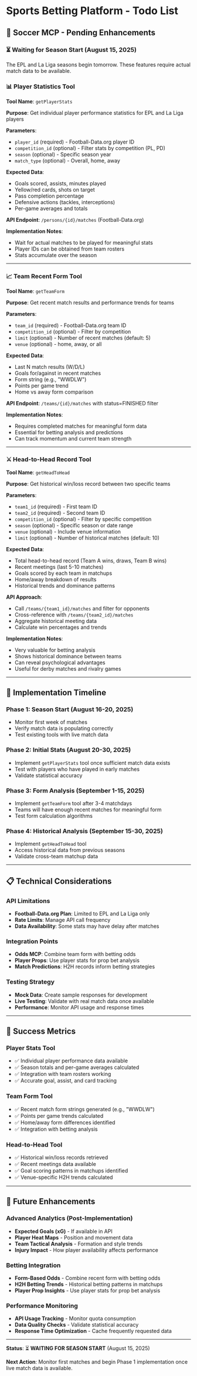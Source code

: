 # Sports Betting Platform - Todo List

## 🏈 Soccer MCP - Pending Enhancements

### ⏳ Waiting for Season Start (August 15, 2025)
The EPL and La Liga seasons begin tomorrow. These features require actual match data to be available.

### 📊 Player Statistics Tool
**Tool Name**: `getPlayerStats`

**Purpose**: Get individual player performance statistics for EPL and La Liga players

**Parameters**:
- `player_id` (required) - Football-Data.org player ID
- `competition_id` (optional) - Filter stats by competition (PL, PD)
- `season` (optional) - Specific season year
- `match_type` (optional) - Overall, home, away

**Expected Data**:
- Goals scored, assists, minutes played
- Yellow/red cards, shots on target
- Pass completion percentage
- Defensive actions (tackles, interceptions)
- Per-game averages and totals

**API Endpoint**: `/persons/{id}/matches` (Football-Data.org)

**Implementation Notes**:
- Wait for actual matches to be played for meaningful stats
- Player IDs can be obtained from team rosters
- Stats accumulate over the season

---

### 📈 Team Recent Form Tool
**Tool Name**: `getTeamForm`

**Purpose**: Get recent match results and performance trends for teams

**Parameters**:
- `team_id` (required) - Football-Data.org team ID
- `competition_id` (optional) - Filter by competition
- `limit` (optional) - Number of recent matches (default: 5)
- `venue` (optional) - home, away, or all

**Expected Data**:
- Last N match results (W/D/L)
- Goals for/against in recent matches
- Form string (e.g., "WWDLW")
- Points per game trend
- Home vs away form comparison

**API Endpoint**: `/teams/{id}/matches` with status=FINISHED filter

**Implementation Notes**:
- Requires completed matches for meaningful form data
- Essential for betting analysis and predictions
- Can track momentum and current team strength

---

### ⚔️ Head-to-Head Record Tool
**Tool Name**: `getHeadToHead`

**Purpose**: Get historical win/loss record between two specific teams

**Parameters**:
- `team1_id` (required) - First team ID
- `team2_id` (required) - Second team ID  
- `competition_id` (optional) - Filter by specific competition
- `season` (optional) - Specific season or date range
- `venue` (optional) - Include venue information
- `limit` (optional) - Number of historical matches (default: 10)

**Expected Data**:
- Total head-to-head record (Team A wins, draws, Team B wins)
- Recent meetings (last 5-10 matches)
- Goals scored by each team in matchups
- Home/away breakdown of results
- Historical trends and dominance patterns

**API Approach**:
- Call `/teams/{team1_id}/matches` and filter for opponents
- Cross-reference with `/teams/{team2_id}/matches` 
- Aggregate historical meeting data
- Calculate win percentages and trends

**Implementation Notes**:
- Very valuable for betting analysis
- Shows historical dominance between teams
- Can reveal psychological advantages
- Useful for derby matches and rivalry games

---

## 🔄 Implementation Timeline

### Phase 1: Season Start (August 16-20, 2025)
- Monitor first week of matches
- Verify match data is populating correctly
- Test existing tools with live match data

### Phase 2: Initial Stats (August 20-30, 2025)
- Implement `getPlayerStats` tool once sufficient match data exists
- Test with players who have played in early matches
- Validate statistical accuracy

### Phase 3: Form Analysis (September 1-15, 2025)
- Implement `getTeamForm` tool after 3-4 matchdays
- Teams will have enough recent matches for meaningful form
- Test form calculation algorithms

### Phase 4: Historical Analysis (September 15-30, 2025)
- Implement `getHeadToHead` tool
- Access historical data from previous seasons
- Validate cross-team matchup data

---

## 📋 Technical Considerations

### API Limitations
- **Football-Data.org Plan**: Limited to EPL and La Liga only
- **Rate Limits**: Manage API call frequency
- **Data Availability**: Some stats may have delay after matches

### Integration Points
- **Odds MCP**: Combine team form with betting odds
- **Player Props**: Use player stats for prop bet analysis  
- **Match Predictions**: H2H records inform betting strategies

### Testing Strategy
- **Mock Data**: Create sample responses for development
- **Live Testing**: Validate with real match data once available
- **Performance**: Monitor API usage and response times

---

## 🎯 Success Metrics

### Player Stats Tool
- ✅ Individual player performance data available
- ✅ Season totals and per-game averages calculated
- ✅ Integration with team rosters working
- ✅ Accurate goal, assist, and card tracking

### Team Form Tool  
- ✅ Recent match form strings generated (e.g., "WWDLW")
- ✅ Points per game trends calculated
- ✅ Home/away form differences identified
- ✅ Integration with betting analysis

### Head-to-Head Tool
- ✅ Historical win/loss records retrieved
- ✅ Recent meetings data available
- ✅ Goal scoring patterns in matchups identified
- ✅ Venue-specific H2H trends calculated

---

## 🚀 Future Enhancements

### Advanced Analytics (Post-Implementation)
- **Expected Goals (xG)** - If available in API
- **Player Heat Maps** - Position and movement data
- **Team Tactical Analysis** - Formation and style trends
- **Injury Impact** - How player availability affects performance

### Betting Integration
- **Form-Based Odds** - Combine recent form with betting odds
- **H2H Betting Trends** - Historical betting patterns in matchups
- **Player Prop Insights** - Use player stats for prop bet analysis

### Performance Monitoring
- **API Usage Tracking** - Monitor quota consumption
- **Data Quality Checks** - Validate statistical accuracy
- **Response Time Optimization** - Cache frequently requested data

---

**Status**: ⏳ **WAITING FOR SEASON START** (August 15, 2025)

**Next Action**: Monitor first matches and begin Phase 1 implementation once live match data is available.